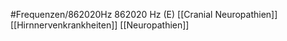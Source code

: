 #Frequenzen/862020Hz
862020 Hz (E)
[[Cranial Neuropathien]]
[[Hirnnervenkrankheiten]]
[[Neuropathien]]